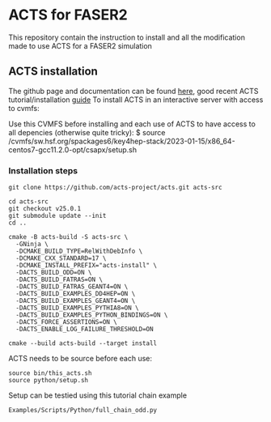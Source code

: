 # ACTS for FASER2
This repository contain the instruction to install and all the modification made to use ACTS for a FASER2 simulation

## ACTS installation
The github page and documentation can be found [here](https://github.com/acts-project/acts), good recent ACTS tutorial/installation [guide](https://github.com/andiwand/inner-detector-tracking-workshop-2023/tree/main/acts-examples-tutorial)
To install ACTS in an interactive server with access to cvmfs: 

Use this CVMFS before installing and each use of ACTS to have access to all depencies (otherwise quite tricky):
$ source /cvmfs/sw.hsf.org/spackages6/key4hep-stack/2023-01-15/x86_64-centos7-gcc11.2.0-opt/csapx/setup.sh

### Installation steps
```
git clone https://github.com/acts-project/acts.git acts-src

cd acts-src
git checkout v25.0.1
git submodule update --init
cd ..

cmake -B acts-build -S acts-src \
  -GNinja \
  -DCMAKE_BUILD_TYPE=RelWithDebInfo \
  -DCMAKE_CXX_STANDARD=17 \
  -DCMAKE_INSTALL_PREFIX="acts-install" \
  -DACTS_BUILD_ODD=ON \
  -DACTS_BUILD_FATRAS=ON \
  -DACTS_BUILD_FATRAS_GEANT4=ON \
  -DACTS_BUILD_EXAMPLES_DD4HEP=ON \
  -DACTS_BUILD_EXAMPLES_GEANT4=ON \
  -DACTS_BUILD_EXAMPLES_PYTHIA8=ON \
  -DACTS_BUILD_EXAMPLES_PYTHON_BINDINGS=ON \
  -DACTS_FORCE_ASSERTIONS=ON \
  -DACTS_ENABLE_LOG_FAILURE_THRESHOLD=ON

cmake --build acts-build --target install
```

ACTS needs to be source before each use:
```
source bin/this_acts.sh
source python/setup.sh
```

Setup can be testied using this tutorial chain example
```
Examples/Scripts/Python/full_chain_odd.py
```

